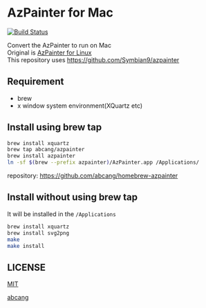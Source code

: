 AzPainter for Mac
====
[![Build Status](https://travis-ci.com/abcang/azpainter-mac.svg?branch=master)](https://travis-ci.com/abcang/azpainter-mac)

Convert the AzPainter to run on Mac  
Original is [AzPainter for Linux](http://azsky2.html.xdomain.jp/linux/azpainter.html)  
This repository uses https://github.com/Symbian9/azpainter

## Requirement
* brew
* x window system environment(XQuartz etc)

## Install using brew tap
```bash
brew install xquartz
brew tap abcang/azpainter
brew install azpainter
ln -sf $(brew --prefix azpainter)/AzPainter.app /Applications/
```

repository: https://github.com/abcang/homebrew-azpainter

## Install without using brew tap
It will be installed in the `/Applications`

```bash
brew install xquartz
brew install svg2png
make
make install
```

## LICENSE
[MIT](https://github.com/abcang/azpainter-mac/blob/master/LICENSE)


[abcang](https://github.com/abcang)
